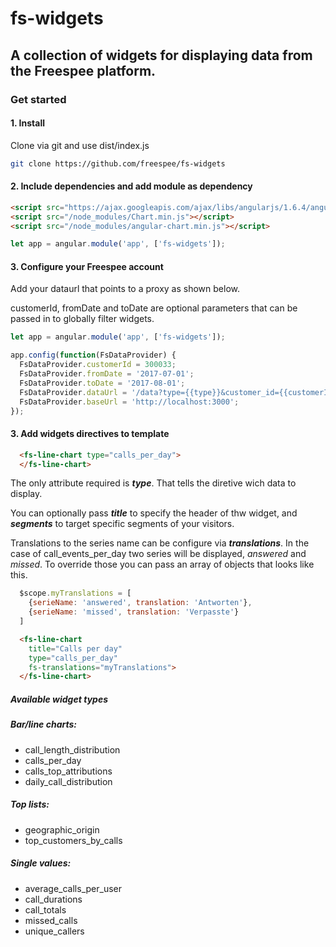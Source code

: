 # fs-widgets
## A collection of widgets for displaying data from the Freespee platform.

### Get started

#### 1. Install
Clone via git and use dist/index.js

```bash
git clone https://github.com/freespee/fs-widgets
```




#### 2. Include dependencies and add module as dependency

```html
<script src="https://ajax.googleapis.com/ajax/libs/angularjs/1.6.4/angular.min.js"></script>
<script src="/node_modules/Chart.min.js"></script>
<script src="/node_modules/angular-chart.min.js"></script>
```

```javascript
let app = angular.module('app', ['fs-widgets']);
````


#### 3. Configure your Freespee account
Add your dataurl that points to a proxy as shown below.

customerId, fromDate and toDate are optional parameters that can be passed in to globally filter widgets.

```javascript
let app = angular.module('app', ['fs-widgets']);

app.config(function(FsDataProvider) {
  FsDataProvider.customerId = 300033;
  FsDataProvider.fromDate = '2017-07-01';
  FsDataProvider.toDate = '2017-08-01';
  FsDataProvider.dataUrl = '/data?type={{type}}&customer_id={{customerId}}&from_date={{fromDate}}&to_date={{toDate}}';
  FsDataProvider.baseUrl = 'http://localhost:3000';
});
````

#### 3. Add widgets directives to template
```html
  <fs-line-chart type="calls_per_day">
  </fs-line-chart>
```
The only attribute required is ***type***. That tells the diretive wich data to display.

You can optionally pass ***title*** to specify the header of thw widget, and
***segments*** to target specific segments of your visitors.

Translations to the series name can be configure via ***translations***. In the case of call_events_per_day two series will be displayed, _answered_ and _missed_. To override those you can pass an array of objects that looks like this.

```javascript
  $scope.myTranslations = [
    {serieName: 'answered', translation: 'Antworten'},
    {serieName: 'missed', translation: 'Verpasste'}
  ]
```

```html
  <fs-line-chart
    title="Calls per day"
    type="calls_per_day"
    fs-translations="myTranslations">
  </fs-line-chart>
```

##### Available widget types

##### Bar/line charts:
* call_length_distribution
* calls_per_day
* calls_top_attributions
* daily_call_distribution

##### Top lists:
* geographic_origin
* top_customers_by_calls

##### Single values:
* average_calls_per_user
* call_durations
* call_totals
* missed_calls
* unique_callers